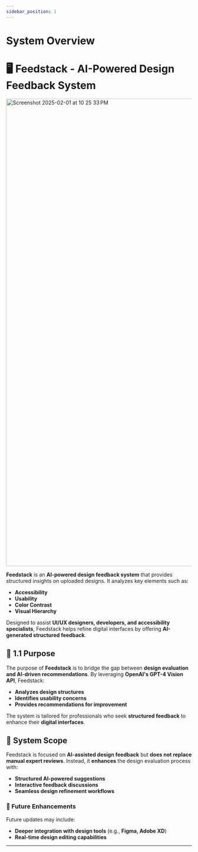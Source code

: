 ```yaml
---
sidebar_position: 1
---
```


# System Overview

# 🖥️ Feedstack - AI-Powered Design Feedback System


<img width="1268" alt="Screenshot 2025-02-01 at 10 25 33 PM" src="https://github.com/user-attachments/assets/de25c50c-606f-46a4-bff3-4603c70b0bf0" />


**Feedstack** is an **AI-powered design feedback system** that provides structured insights on uploaded designs. It analyzes key elements such as:
- **Accessibility**
- **Usability**
- **Color Contrast**
- **Visual Hierarchy**

Designed to assist **UI/UX designers, developers, and accessibility specialists**, Feedstack helps refine digital interfaces by offering **AI-generated structured feedback**.

## 📌 1.1 Purpose

The purpose of **Feedstack** is to bridge the gap between **design evaluation and AI-driven recommendations**. By leveraging **OpenAI's GPT-4 Vision API**, Feedstack:
- **Analyzes design structures**
- **Identifies usability concerns**
- **Provides recommendations for improvement**

The system is tailored for professionals who seek **structured feedback** to enhance their **digital interfaces**.

## 🎯 System Scope

Feedstack is focused on **AI-assisted design feedback** but **does not replace manual expert reviews**. Instead, it **enhances** the design evaluation process with:
- **Structured AI-powered suggestions**
- **Interactive feedback discussions**
- **Seamless design refinement workflows**

### 🚀 Future Enhancements
Future updates may include:
- **Deeper integration with design tools** (e.g., **Figma, Adobe XD**)
- **Real-time design editing capabilities**

---


